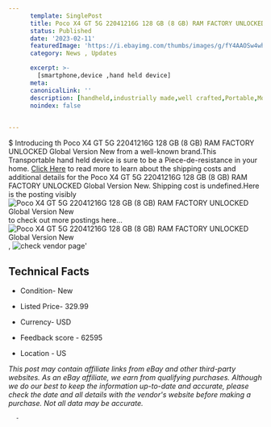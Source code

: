```yaml
---
      template: SinglePost
      title: Poco X4 GT 5G 22041216G 128 GB (8 GB) RAM FACTORY UNLOCKED Global Version New
      status: Published
      date: '2023-02-11'
      featuredImage: 'https://i.ebayimg.com/thumbs/images/g/fY4AAOSw4whj5Bqj/s-l225.jpg'
      category: News , Updates

      excerpt: >-
        [smartphone,device ,hand held device]
      meta:
      canonicalLink: ''
      description: [handheld,industrially made,well crafted,Portable,Mobile,Compact,Convenient,Lightweight,Maneuverable,Man-portable,Miniature,Carriable,Hand-held,Light,Holdable,Transportable,Mobile device,Pocket-sized,On-the-go,Wireless,Cordless,Compact size,Convenient size, smartphone,device ,hand held device]
      noindex: false
      

---
```

$
      Introducing th Poco X4 GT 5G 22041216G 128 GB (8 GB) RAM FACTORY UNLOCKED Global Version New from a well-known brand.This Transportable hand held device is sure to be a Piece-de-resistance in your home. [Click Here](https://www.ebay.com/itm/144936527109?hash=item21bee3e505%3Ag%3AfY4AAOSw4whj5Bqj&mkevt=1&mkcid=1&mkrid=711-53200-19255-0&campid=%253CePNCampaignId%253E&customid=%253CreferenceId%253E&toolid=10049) to read more to learn about the shipping costs and additional details for the Poco X4 GT 5G 22041216G 128 GB (8 GB) RAM FACTORY UNLOCKED Global Version New. Shipping cost is undefined.Here is the posting visibly ![Poco X4 GT 5G 22041216G 128 GB (8 GB) RAM FACTORY UNLOCKED Global Version New](https://i.ebayimg.com/thumbs/images/g/fY4AAOSw4whj5Bqj/s-l225.jpg) to check out more postings here... ![Poco X4 GT 5G 22041216G 128 GB (8 GB) RAM FACTORY UNLOCKED Global Version New](https://i.ebayimg.com/images/g/fY4AAOSw4whj5Bqj/s-l640.jpg), ![check vendor page](https://origin-galleryplus.ebayimg.com/ws/web/144936527109_2_0_1/225x225.jpg)'

      

 ## Technical Facts 



     
      

 - Condition- New 


      

 - Listed Price- 329.99 


      

 - Currency- USD 


      

 - Feedback score - 62595 


      

 - Location - US 


      
      

 *_This post may contain affiliate links from eBay and other third-party websites. As an eBay affiliate, we earn from qualifying purchases. Although we do our best to keep the information up-to-date and accurate, please check the date and all details with the vendor's website before making a purchase. Not all data may be accurate._*




      -
